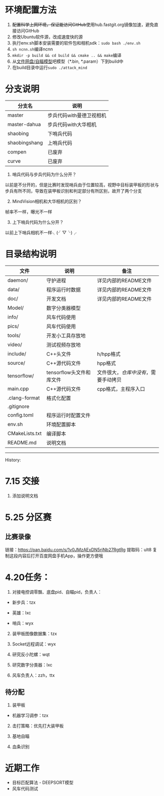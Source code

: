 # 环境配置方法

1. ~~配置科学上网环境，保证能访问GitHub~~使用hub.fastgit.org镜像加速，避免直接访问GitHub
2. 修改Ubuntu软件源，改成速度快的源
3. 执行env.sh脚本安装需要的软件包和相机sdk：`sudo bash ./env.sh`
6. `sh ncnn.sh`编译ncnn
7. `mkdir -p build && cd build && cmake .. && make`编译
8. 从[文件网盘/自瞄模型](https://tj-robomaster.coding.net/p/armor/files/all/DF4)吧模型（*.bin, *.param）下到build中
9. 在build目录中运行`sudo ./attack_mind`

# 分支说明

| 分支名        | 说明                     |
|---------------|------------------------|
| master        | 步兵代码with曼德卫视相机 |
| master-dahua  | 步兵代码with大华相机     |
| shaobing      | 下哨兵代码               |
| shaobingshang | 上哨兵代码               |
| compen        | 已废弃                   |
| curve         | 已废弃                   |

1. 哨兵代码与步兵代码为什么分开？

以前是不分开的，但是比赛时发现哨兵由于位置较高，视野中目标装甲板的形状与步兵有所不同，导致在装甲板识别和判定部分有所区别，故开了两个分支

2. MindVision相机和大华相机的区别？

帧率不一样，曝光不一样

3. 上下哨兵代码为什么分开？

以前上下哨兵相机不一样╮(╯▽╰)╭

# 目录结构说明

| 文件           | 说明                     | 备注                               |
|----------------|--------------------------|------------------------------------|
| daemon/        | 守护进程                 | 详见内部的README文件               |
| data/          | 程序运行时数据           | 详见内部的README文件               |
| doc/           | 开发文档                 | 详见内部的README文件               |
| Model/         | 数字分类器模型           |                                    |
| info/          | 风车代码使用             |                                    |
| pics/          | 风车代码使用             |                                    |
| tools/         | 开发小工具存放地         |                                    |
| video/         | 测试视频存放地           |                                    |
| include/       | C++头文件                | h/hpp格式                          |
| source/        | C++源代码文件            | hpp格式                            |
| tensorflow/    | tensorflow头文件和库文件 | 文件很大，*仓库中没有*，需要手动拷贝 |
| main.cpp       | C++源代码文件            | cpp格式，主程序入口                 |
| .clang-format  | 格式化配置               |                                    |
| .gitignore     |                          |                                    |
| config.toml    | 程序运行时配置文件       |                                    |
| env.sh         | 环境配置脚本             |                                    |
| CMakeLists.txt | 编译脚本                 |                                    |
| README.md      | 说明文档                 |                                    |

---

History:

# 7.15 交接

1. 添加说明文档

# 5.25 分区赛

## 比赛录像

链接：https://pan.baidu.com/s/1v0JMzAExDN5rjNb27RgtRg 
提取码：ult8 
复制这段内容后打开百度网盘手机App，操作更方便哦

# 4.20任务：

1. 对接电控调零飘、底盘pid、自瞄pid，负责人：

- 新步兵：tzx

- 英雄：lxc

- 哨兵：wyx

2. 装甲板图像数据集：tzx

3. Socket远程调试：wyx

4. 研究反小陀螺：wqt

5. 研究数字分类器：lxc

6. 风车负责人：zzh，ttx

## 待分配

1. 装甲板

- 机器学习调参：tzx

2. 击打策略：优先打大装甲板

3. 基地自瞄

4. 血条识别

# 近期工作

- 目标匹配算法 - DEEPSORT模型
- 风车代码测试


